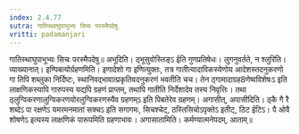 ```yaml
---
index: 2.4.77
sutra: गातिस्थाघुपाभूभ्यः सिचः परस्मैपदेषु
vritti: padamanjari
---
```


 गातिस्थाघुपाभूभ्यः सिचः परस्मैपदेषु॥ अभूदिति। ठ्भूसुवोस्तिङ्ऽ ईति गुणप्रतिषेधः। लुगनुवर्तते, न श्लुरिति। व्याख्यानात्।  इण्पिबत्योर्ग्रहणमिति। इणादेशो गा इणित्युक्तः, तत्र गातीत्यादाविकस्येणोय आदेशस्तदनुकरणो गा तिपि शब्लुका निर्दिष्टः, स्थानिवद्भावात्प्रकृतिवदनुकरणं भवतीति चच। तेन ठ्गामादाग्रह8णेष्वविशेषःऽ इति लाक्षणिकस्यापि गारुपस्य यद्यपि ग्रहणं प्राप्तम्, तथापि गातीति निर्देशादेव तस्य निवृत्तिः। तथा ठ्लुग्विकरणालुग्विकरणयोरलुग्विकरणस्यैव ग्रहणम्ऽ इति पिबतेरेव ग्रहणम्। अगासीत्, अपासीदिति। ठ्कै गै रै शब्देऽ पा रक्षणेऽ यमरमनमातां सक्चऽ इति सगागमः, सिचश्चेट्, ठस्तिसिचोऽपृक्तेऽ इतीट्, ठिट ईटिऽ। पै ओवै शोषणेऽ इत्यस्य लाक्षणिकं पारूपमिति ग्रहणाभावः। अगासातामिति। कर्मण्यात्मनेपदम्, आताम्॥